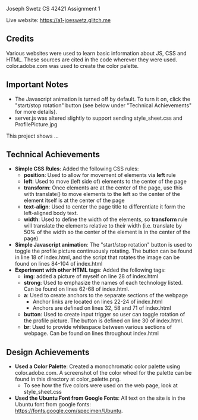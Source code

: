 Joseph Swetz
CS 42421 Assignment 1

Live website: https://a1-joeswetz.glitch.me

## Credits
Various websites were used to learn basic information about JS, CSS and HTML.
These sources are cited in the code wherever they were used. color.adobe.com was used
to create the color palette.

## Important Notes
- The Javascript animation is turned off by default. To turn it on, click the "start/stop
rotation" button (see below under "Technical Achievements" for more details).
- server.js was altered slightly to support sending style_sheet.css and ProfilePicture.jpg 

This project shows ...

## Technical Achievements
- **Simple CSS Rules**: Added the following CSS rules:
    - **position**: Used to allow for movement of elements via **left** rule
    - **left**: Used to move (left side of) elements to the center of the page
    - **transform**: Once elements are at the center of the page, use this with translate()
    to move elements to the left so the center of the element itself is at the center of the
    page
    - **text-align**: Used to center the page title to differentiate it form the left-aligned
    body text.
    - **width**: Used to define the width of the elements, so **transform** rule will translate
    the elements relative to their width (i.e. translate by 50% of the width so the center of 
    the element is in the center of the page)
- **Simple Javascript animation**: The "start/stop rotation" button is used to toggle the profile
    picture continuously rotating. The button can be found in line 18 of index.html, and the script
    that rotates the image can be found on lines 84-104 of index.html
- **Experiment with other HTML tags**: Added the following tags:
    - **img**: added a picture of myself on line 28 of index.html
    - **strong**: Used to emphasize the names of each technology listed. Can be found on lines 62-68 
        of index.html.
    - **a**: Used to create anchors to the separate sections of the webpage
        - Anchor links are located on lines 22-24 of index.html 
        - Anchors are defined on lines 32, 58 and 71 of index.html
    - **button**: Used to create input trigger so user can toggle rotation of the profile picture.
        The button is defined on line 30 of index.html.
    - **br**: Used to provide whitespace between various sections of webpage. Can be found on lines 
        throughout index.html
    
## Design Achievements
- **Used a Color Palette**: Created a monochromatic color palette using color.adobe.com. A screenshot
    of the color wheel for the palette can be found in this directory at color_palette.png.
    - To see how the five colors were used on the web page, look at style_sheet.css
- **Used the Ubuntu Font from Google Fonts**: All text on the site is in the Ubuntu font from google 
    fonts: https://fonts.google.com/specimen/Ubuntu.